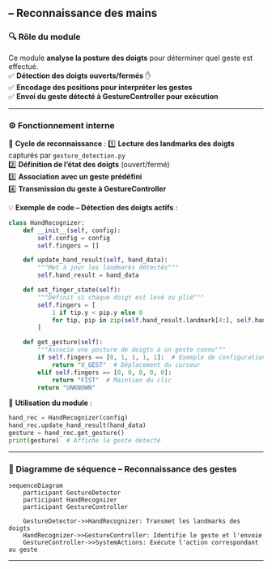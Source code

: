 ## **– Reconnaissance des mains**  

### **🔍 Rôle du module**
Ce module **analyse la posture des doigts** pour déterminer quel geste est effectué.  
✅ **Détection des doigts ouverts/fermés** ✋  
✅ **Encodage des positions pour interpréter les gestes**  
✅ **Envoi du geste détecté à GestureController pour exécution**  

---

### **⚙️ Fonctionnement interne**
📌 **Cycle de reconnaissance** :
1️⃣ **Lecture des landmarks des doigts** capturés par `gesture_detection.py`  
2️⃣ **Définition de l’état des doigts** (ouvert/fermé)  
3️⃣ **Association avec un geste prédéfini**  
4️⃣ **Transmission du geste à GestureController**  

💡 **Exemple de code – Détection des doigts actifs** :
```python
class HandRecognizer:
    def __init__(self, config):
        self.config = config
        self.fingers = []

    def update_hand_result(self, hand_data):
        """Met à jour les landmarks détectés"""
        self.hand_result = hand_data

    def set_finger_state(self):
        """Définit si chaque doigt est levé ou plié"""
        self.fingers = [
            1 if tip.y < pip.y else 0
            for tip, pip in zip(self.hand_result.landmark[4:], self.hand_result.landmark[0:])
        ]

    def get_gesture(self):
        """Associe une posture de doigts à un geste connu"""
        if self.fingers == [0, 1, 1, 1, 1]:  # Exemple de configuration
            return "V_GEST"  # Déplacement du curseur
        elif self.fingers == [0, 0, 0, 0, 0]:
            return "FIST"  # Maintien du clic
        return "UNKNOWN"
```

📌 **Utilisation du module** :
```python
hand_rec = HandRecognizer(config)
hand_rec.update_hand_result(hand_data)
gesture = hand_rec.get_gesture()
print(gesture)  # Affiche le geste détecté
```

---

### **🔗 Diagramme de séquence – Reconnaissance des gestes**
```mermaid
sequenceDiagram
    participant GestureDetector
    participant HandRecognizer
    participant GestureController

    GestureDetector->>HandRecognizer: Transmet les landmarks des doigts
    HandRecognizer->>GestureController: Identifie le geste et l'envoie
    GestureController->>SystemActions: Exécute l'action correspondant au geste
```

---

